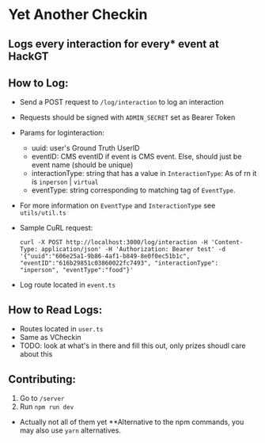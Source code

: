# Yet Another Checkin 

## Logs every interaction for every* event at HackGT 

## How to Log:

- Send a POST request to `/log/interaction` to log an interaction
- Requests should be signed with `ADMIN_SECRET` set as Bearer Token
- Params for loginteraction:
  - uuid: user's Ground Truth UserID
  - eventID: CMS eventID if event is CMS event. Else, should just be event name (should be unique)
  - interactionType: string that has a value in `InteractionType`: As of rn it is `inperson` | `virtual`
  - eventType: string corresponding to matching tag of `EventType`.
- For more information on `EventType` and `InteractionType` see `utils/util.ts`

- Sample CuRL request:
  ```
  curl -X POST http://localhost:3000/log/interaction -H 'Content-Type: application/json' -H 'Authorization: Bearer test' -d '{"uuid":"606e25a1-9b86-4af1-b849-8e0f0ec51b1c", "eventID":"616b29851c03860022fc7493", "interactionType": "inperson", "eventType":"food"}'
  ```
- Log route located in `event.ts`

## How to Read Logs:
- Routes located in `user.ts`
- Same as VCheckin
- TODO: look at what's in there and fill this out, only prizes shoudl care about this


## Contributing:
1. Go to `/server`
2. Run `npm run dev`


* Actually not all of them yet
**Alternative to the npm commands, you may also use `yarn` alternatives.  

